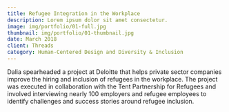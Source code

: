 ```yaml
---
title: Refugee Integration in the Workplace
description: Lorem ipsum dolor sit amet consectetur.
image: img/portfolio/01-full.jpg
thumbnail: img/portfolio/01-thumbnail.jpg
date: March 2018
client: Threads
category: Human-Centered Design and Diversity & Inclusion
---
```

Dalia spearheaded a project at Deloitte that helps private sector companies improve the hiring and inclusion of refugees in the workplace. The project was executed in collaboration with the Tent Partnership for Refugees and involved interviewing nearly 100 employers and refugee employees to identify challenges and success stories around refugee inclusion.
